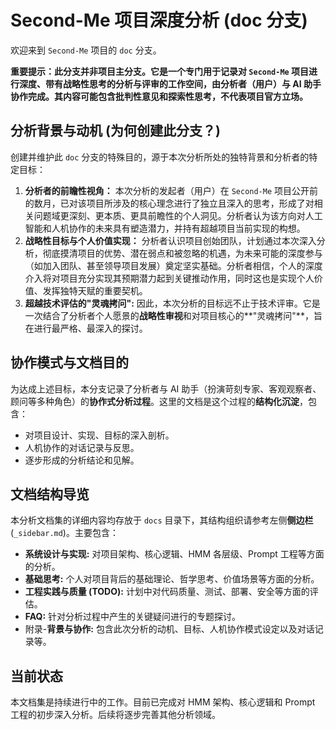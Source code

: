 # Second-Me 项目深度分析 (doc 分支)

欢迎来到 `Second-Me` 项目的 `doc` 分支。

**重要提示：此分支并非项目主分支。它是一个专门用于记录对 `Second-Me` 项目进行深度、带有战略性思考的分析与评审的工作空间，由分析者（用户）与 AI 助手协作完成。其内容可能包含批判性意见和探索性思考，不代表项目官方立场。**

## 分析背景与动机 (为何创建此分支？)

创建并维护此 `doc` 分支的特殊目的，源于本次分析所处的独特背景和分析者的特定目标：

1.  **分析者的前瞻性视角：** 本次分析的发起者（用户）在 `Second-Me` 项目公开前的数月，已对该项目所涉及的核心理念进行了独立且深入的思考，形成了对相关问题域更深刻、更本质、更具前瞻性的个人洞见。分析者认为该方向对人工智能和人机协作的未来具有塑造潜力，并持有超越项目当前实现的构想。
2.  **战略性目标与个人价值实现：** 分析者认识项目创始团队，计划通过本次深入分析，彻底摸清项目的优势、潜在弱点和被忽略的机遇，为未来可能的深度参与（如加入团队、甚至领导项目发展）奠定坚实基础。分析者相信，个人的深度介入将对项目充分实现其预期潜力起到关键推动作用，同时这也是实现个人价值、发挥独特天赋的重要契机。
3.  **超越技术评估的"灵魂拷问":** 因此，本次分析的目标远不止于技术评审。它是一次结合了分析者个人愿景的**战略性审视**和对项目核心的**"灵魂拷问"**，旨在进行最严格、最深入的探讨。

## 协作模式与文档目的

为达成上述目标，本分支记录了分析者与 AI 助手（扮演苛刻专家、客观观察者、顾问等多种角色）的**协作式分析过程**。这里的文档是这个过程的**结构化沉淀**，包含：

*   对项目设计、实现、目标的深入剖析。
*   人机协作的对话记录与反思。
*   逐步形成的分析结论和见解。

## 文档结构导览

本分析文档集的详细内容均存放于 `docs` 目录下，其结构组织请参考左侧**侧边栏** (`_sidebar.md`)。主要包含：

*   **系统设计与实现:** 对项目架构、核心逻辑、HMM 各层级、Prompt 工程等方面的分析。
*   **基础思考:** 个人对项目背后的基础理论、哲学思考、价值场景等方面的分析。
*   **工程实践与质量 (TODO):** 计划中对代码质量、测试、部署、安全等方面的评估。
*   **FAQ:** 针对分析过程中产生的关键疑问进行的专题探讨。
*   附录-**背景与协作:** 包含此次分析的动机、目标、人机协作模式设定以及对话记录等。

## 当前状态

本文档集是持续进行中的工作。目前已完成对 HMM 架构、核心逻辑和 Prompt 工程的初步深入分析。后续将逐步完善其他分析领域。 